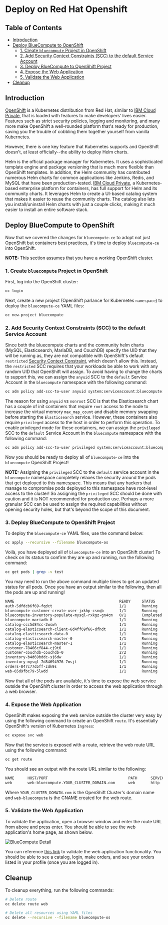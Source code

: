 # Deploy on Red Hat Openshift

## Table of Contents
  * [Introduction](#introduction)
  * [Deploy BlueCompute to OpenShift](#deploy-bluecompute-to-openshift)
    + [1. Create `bluecompute` Project in OpenShift](#1-create-bluecompute-project-in-openshift)
    + [2. Add Security Context Constraints (SCC) to the default Service Account](#2-add-security-context-constraints-scc-to-the-default-service-account)
    + [3. Deploy BlueCompute to OpenShift Project](#3-deploy-bluecompute-to-openshift-project)
    + [4. Expose the Web Application](#4-expose-the-web-application)
    + [5. Validate the Web Application](#5-validate-the-web-application)
  * [Cleanup](#cleanup)

## Introduction
[OpenShift](https://learn.openshift.com/) is a Kubernetes distribution from Red Hat, similar to [IBM Cloud Private](https://www.ibm.com/cloud/private), that is loaded with features to make developers' lives easier. Features such as strict security policies, logging and monitoring, and many more make OpenShift a well-rounded platform that's ready for production, saving you the trouble of cobbling them together yourself from vanilla Kubernetes.

However, there is one key feature that Kubernetes supports and OpenShift doesn't, at least officially--the ability to deploy Helm charts.

Helm is the official package manager for Kubernetes. It uses a sophisticated template engine and package versioning that is much more flexible than OpenShift templates. In addition, the Helm community has contributed numerous Helm charts for common applications like Jenkins, Redis, and MySQL that have been production-tested. [IBM Cloud Private](https://www.ibm.com/cloud/private), a Kubernetes-based enterprise platform for containers, has full support for Helm and its community charts. It leverages Helm to create a UI-based catalog system that makes it easier to reuse the community charts. The catalog also lets you install/uninstall Helm charts with just a couple clicks, making it much easier to install an entire software stack.

## Deploy BlueCompute to OpenShift
Now that we covered the changes for `bluecompute-ce` to adopt not just OpenShift but containers best practices, it's time to deploy `bluecompute-ce` into OpenShift.

**NOTE:** This section assumes that you have a working OpenShift cluster.

### 1. Create `bluecompute` Project in OpenShift
First, log into the OpenShift cluster:

```bash
oc login
```

Next, create a new project (OpenShift parlance for Kubernetes `namespace`) to deploy the `bluecompute-ce` YAML files:

```bash
oc new-project bluecompute
```

### 2. Add Security Context Constraints (SCC) to the default Service Account
Since both the bluecompute charts and the community helm charts (MySQL, Elasticsearch, MariaDB, and CouchDB) specify the UID that they will be running as, they are not compatible with OpenShift's default `restricted` [Security Context Constraint](https://docs.openshift.com/container-platform/3.11/architecture/additional_concepts/authorization.html#security-context-constraints), which doesn't allow this. Instead, the `restricted` SCC requires that your workloads be able to work with any random UID that OpenShift will assign. To avoid having to change the charts to support this, we can assign the `anyuid` SCC to the `default` Service Account in the `bluecompute` namespace with the following command:
```bash
oc adm policy add-scc-to-user anyuid system:serviceaccount:bluecompute:default
```

The reason for using `anyuid` vs `nonroot` SCC is that the Elasticsearch chart has a couple of init containers that require `root` access to the node to increase the virtual memory `max_map_count` and disable memory swapping before starting the `Elasticsearch` service. However, these containers also require `privileged` access to the host in order to perform this operation. To enable privileged mode for these containers, we can assign the `privileged` SCC to the `default` Service Account in the `bluecompute` namespace with the following command:

```bash
oc adm policy add-scc-to-user privileged system:serviceaccount:bluecompute:default
```

Now you should be ready to deploy all of `bluecompute-ce` into the `bluecompute` OpenShift Project!

**NOTE:** Assigning the `privileged` SCC to the `default` service account in the `bluecompute` namespace completely relaxes the security around the pods that get deployed to this namespace. This means that any hackers that manage to compromise pods deployed to this namespace have root-level access to the cluster! So assigning the `privileged` SCC should be done with caution and it is NOT recommended for production use. Perhaps a more granular SCC can be used to assign the required capabilities without opening security holes, but that's beyond the scope of this document.

### 3. Deploy BlueCompute to OpenShift Project
To deploy the `bluecompute-ce` YAML files, use the command below:

```bash
oc apply --recursive --filename bluecompute-os
```

Voilà, you have deployed all of `bluecompute-ce` into an OpenShift cluster! To check on its status to confirm they are up and running, run the following command:

```bash
oc get pods | grep -v test
```

You may need to run the above command multiple times to get an updated status for all pods. Once you have an output similar to the following, then all the pods are up and running!

```bash
NAME                                               READY     STATUS      RESTARTS   AGE
auth-5dfdcb6f69-fqdct                              1/1       Running     0          3m
bluecompute-customer-create-user-jxkhp-csnqb       1/1       Running     0          2m
bluecompute-inventory-populate-mysql-rxkgz-gn4cm   0/1       Completed   0          2m
bluecompute-mariadb-0                              1/1       Running     0          2m
catalog-ccc5d84cc-2wswh                            1/1       Running     0          2m
catalog-elasticsearch-client-6d4ff69f66-dfhdt      1/1       Running     0          2m
catalog-elasticsearch-data-0                       1/1       Running     0          2m
catalog-elasticsearch-master-0                     1/1       Running     0          2m
catalog-elasticsearch-master-1                     1/1       Running     0          2m
customer-78466cf844-cj9t6                          1/1       Running     0          2m
customer-couchdb-couchdb-0                         2/2       Running     2          2m
inventory-b4d69bddc-sj6dw                          1/1       Running     0          2m
inventory-mysql-7d84694976-7msjt                   1/1       Running     0          2m
orders-847c77d5ff-zdk9s                            1/1       Running     0          2m
web-65d9fbc79-5lwdd                                1/1       Running     0          2m
```

Now that all of the pods are available, it's time to expose the web service outside the OpenShift cluster in order to access the web application through a web browser.

### 4. Expose the Web Application
OpenShift makes exposing the web service outside the cluster very easy by using the following command to create an OpenShift `route`. It's essentially OpenShift's version of Kubernetes `Ingress`:

```bash
oc expose svc web
```

Now that the service is exposed with a route, retrieve the web route URL using the following command:

```bash
oc get route
```

You should see an output with the route URL similar to the following:

```bash
NAME      HOST/PORT                                    PATH      SERVICES   PORT      TERMINATION   WILDCARD
web       web-bluecompute.YOUR_CLUSTER_DOMAIN.com      web       http                 None
```

Where `YOUR_CLUSTER_DOMAIN.com` is the OpenShift Cluster's domain name and `web-bluecompute` is the CNAME created for the web route.

### 5. Validate the Web Application
To validate the application, open a browser window and enter the route URL from above and press enter. You should be able to see the web application's home page, as shown below.

![BlueCompute Detail](../../static/imgs/bluecompute_web_home.png?raw=true)

You can reference [this link](https://github.com/ibm-cloud-architecture/refarch-cloudnative-bluecompute-web/tree/spring#validate-the-web-application) to validate the web application functionality. You should be able to see a catalog, login, make orders, and see your orders listed in your profile (once you are logged in).

## Cleanup
To cleanup everything, run the following commands:

```bash
# Delete route
oc delete route web

# Delete all resources using YAML files
oc delete --recursive --filename bluecompute-os
```
